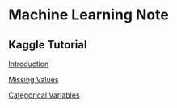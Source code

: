 # Machine Learning Note


## Kaggle Tutorial
[Introduction](https://github.com/kh4vv/ML_Study_Note/blob/origin/ML/exercise-introduction.ipynb)  

[Missing Values](https://github.com/kh4vv/ML_Study_Note/blob/origin/ML/exercise-missing-values.ipynb)  

[Categorical Variables](https://github.com/kh4vv/ML_Study_Note/blob/origin/ML/exercise-categorical-variables.ipynb)  


